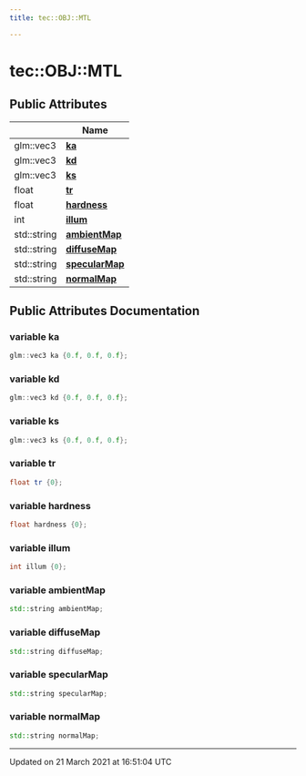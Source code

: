 ```yaml
---
title: tec::OBJ::MTL

---
```


# tec::OBJ::MTL



## Public Attributes

|                | Name           |
| -------------- | -------------- |
| glm::vec3 | **[ka](/engine/Classes/structtec_1_1_o_b_j_1_1_m_t_l/#variable-ka)**  |
| glm::vec3 | **[kd](/engine/Classes/structtec_1_1_o_b_j_1_1_m_t_l/#variable-kd)**  |
| glm::vec3 | **[ks](/engine/Classes/structtec_1_1_o_b_j_1_1_m_t_l/#variable-ks)**  |
| float | **[tr](/engine/Classes/structtec_1_1_o_b_j_1_1_m_t_l/#variable-tr)**  |
| float | **[hardness](/engine/Classes/structtec_1_1_o_b_j_1_1_m_t_l/#variable-hardness)**  |
| int | **[illum](/engine/Classes/structtec_1_1_o_b_j_1_1_m_t_l/#variable-illum)**  |
| std::string | **[ambientMap](/engine/Classes/structtec_1_1_o_b_j_1_1_m_t_l/#variable-ambientmap)**  |
| std::string | **[diffuseMap](/engine/Classes/structtec_1_1_o_b_j_1_1_m_t_l/#variable-diffusemap)**  |
| std::string | **[specularMap](/engine/Classes/structtec_1_1_o_b_j_1_1_m_t_l/#variable-specularmap)**  |
| std::string | **[normalMap](/engine/Classes/structtec_1_1_o_b_j_1_1_m_t_l/#variable-normalmap)**  |

## Public Attributes Documentation

### variable ka

```cpp
glm::vec3 ka {0.f, 0.f, 0.f};
```


### variable kd

```cpp
glm::vec3 kd {0.f, 0.f, 0.f};
```


### variable ks

```cpp
glm::vec3 ks {0.f, 0.f, 0.f};
```


### variable tr

```cpp
float tr {0};
```


### variable hardness

```cpp
float hardness {0};
```


### variable illum

```cpp
int illum {0};
```


### variable ambientMap

```cpp
std::string ambientMap;
```


### variable diffuseMap

```cpp
std::string diffuseMap;
```


### variable specularMap

```cpp
std::string specularMap;
```


### variable normalMap

```cpp
std::string normalMap;
```


-------------------------------

Updated on 21 March 2021 at 16:51:04 UTC